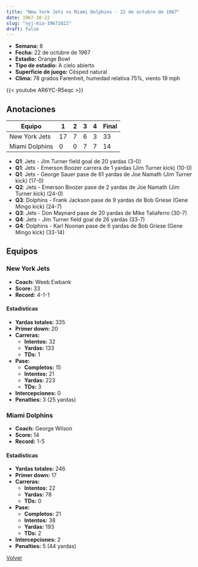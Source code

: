 ```yaml
---
title: "New York Jets vs Miami Dolphins - 22 de octubre de 1967"
date: 1967-10-22
slug: "nyj-mia-19671022"
draft: false
---
```


- **Semana:** 8
- **Fecha:** 22 de octubre de 1967
- **Estadio:** Orange Bowl
- **Tipo de estadio:** A cielo abierto
- **Superficie de juego:** Césped natural
- **Clima:** 78 grados Farenheit, humedad relativa 75%, viento 19 mph


{{< youtube AR6YC-R5eqc >}}


## Anotaciones
| Equipo | 1 | 2 | 3 | 4 | Final |
|--------|---|---|---|---|-------|
| New York Jets  | 17 | 7 | 6 | 3  | 33 |
| Miami Dolphins  | 0 | 0 | 7 | 7  | 14 |
- **Q1**: Jets - Jim Turner field goal de 20 yardas (3-0)
- **Q1**: Jets - Emerson Boozer carrera de 1 yardas (Jim Turner kick) (10-0)
- **Q1**: Jets - George Sauer pase de 61 yardas de Joe Namath (Jim Turner kick) (17-0)
- **Q2**: Jets - Emerson Boozer pase de 2 yardas de Joe Namath (Jim Turner kick) (24-0)
- **Q3**: Dolphins - Frank Jackson pase de 9 yardas de Bob Griese (Gene Mingo kick) (24-7)
- **Q3**: Jets - Don Maynard pase de 20 yardas de Mike Taliaferro (30-7)
- **Q4**: Jets - Jim Turner field goal de 26 yardas (33-7)
- **Q4**: Dolphins - Karl Noonan pase de 6 yardas de Bob Griese (Gene Mingo kick) (33-14)


## Equipos


### New York Jets
* **Coach:** Weeb Ewbank
* **Score:** 33
* **Record:** 4-1-1
#### Estadísticas
* **Yardas totales:** 335
* **Primer down:** 20
* **Carreras:**
  * **Intentos:** 32
  * **Yardas:** 133
  * **TDs:** 1
* **Pase:**
  * **Completos:** 15
  * **Intentos:** 21
  * **Yardas:** 223
  * **TDs:** 3
* **Intercepciones:** 0
* **Penalties:** 3 (25 yardas)

### Miami Dolphins
* **Coach:** George Wilson
* **Score:** 14
* **Record:** 1-5
#### Estadísticas
* **Yardas totales:** 246
* **Primer down:** 17
* **Carreras:**
  * **Intentos:** 22
  * **Yardas:** 78
  * **TDs:** 0
* **Pase:**
  * **Completos:** 21
  * **Intentos:** 38
  * **Yardas:** 193
  * **TDs:** 2
* **Intercepciones:** 2
* **Penalties:** 5 (44 yardas)


[Volver](/historia/1967)
